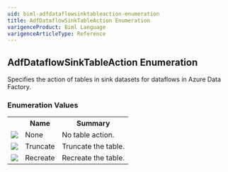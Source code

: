 ```yaml
---
uid: biml-adfdataflowsinktableaction-enumeration
title: AdfDataflowSinkTableAction Enumeration
varigenceProduct: Biml Language
varigenceArticleType: Reference
---
```


## AdfDataflowSinkTableAction Enumeration<div class="LanguageSummary"><div class ="SummaryItem">Specifies the action of tables in sink datasets for dataflows in Azure Data Factory.</div></div><div class="EnumValueGroup">### Enumeration Values<table id="EnumValue" class="MemberList"><tbody><tr><th class="MemberTypeIconColumnHeader">&nbsp;</th><th class="MemberNameColumnHeader">Name</th><th class="MemberSummaryColumnHeader">Summary</th></tr><tr class="cd0"><td align="center" class="MemberTypeIcon"><img src="enumValue.png"></img></td><td class="MemberName">None</td><td class="MemberSummary"><div class ="SummaryItem">No table action.</div></td></tr><tr class="cd1"><td align="center" class="MemberTypeIcon"><img src="enumValue.png"></img></td><td class="MemberName">Truncate</td><td class="MemberSummary"><div class ="SummaryItem">Truncate the table.</div></td></tr><tr class="cd0"><td align="center" class="MemberTypeIcon"><img src="enumValue.png"></img></td><td class="MemberName">Recreate</td><td class="MemberSummary"><div class ="SummaryItem">Recreate the table.</div></td></tr></tbody></table></div>